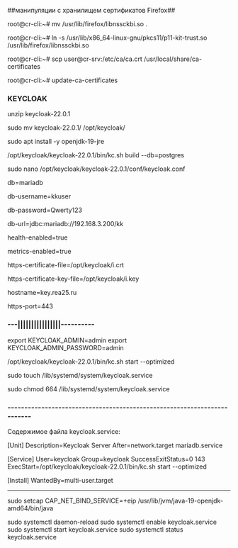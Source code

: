 ##манипуляции с хранилищем сертификатов Firefox##

root@cr-cli:~# mv /usr/lib/firefox/libnssckbi.so .

root@cr-cli:~# ln -s /usr/lib/x86_64-linux-gnu/pkcs11/p11-kit-trust.so /usr/lib/firefox/libnssckbi.so

root@cr-cli:~# scp user@cr-srv:/etc/ca/ca.crt /usr/local/share/ca-certificates

root@cr-cli:~# update-ca-certificates

### KEYCLOAK

unzip keycloak-22.0.1

sudo mv keycloak-22.0.1/ /opt/keycloak/

sudo apt install -y openjdk-19-jre

/opt/keycloak/keycloak-22.0.1/bin/kc.sh build --db=postgres

sudo nano /opt/keycloak/keycloak-22.0.1/conf/keycloak.conf

db=mariadb 

db-username=kkuser  

db-password=Qwerty123

db-url=jdbc:mariadb://192.168.3.200/kk      

health-enabled=true

metrics-enabled=true

https-certificate-file=/opt/keycloak/i.crt

https-certificate-key-file=/opt/keycloak/i.key

hostname=key.rea25.ru

https-port=443

### ---||||||||||||||||----------

export KEYCLOAK_ADMIN=admin
export KEYCLOAK_ADMIN_PASSWORD=admin

/opt/keycloak/keycloak-22.0.1/bin/kc.sh start --optimized

sudo touch /lib/systemd/system/keycloak.service

sudo chmod 664 /lib/systemd/system/keycloak.service

### ------------------------------------------------------------------------
Содержимое файла keycloak.service:

[Unit]
Description=Keycloak Server
After=network.target mariadb.service

[Service]
User=keycloak
Group=keycloak
SuccessExitStatus=0 143
ExecStart=/opt/keycloak/keycloak-22.0.1/bin/kc.sh start --optimized

[Install]
WantedBy=multi-user.target

----------------------------------------------------------------------

sudo setcap CAP_NET_BIND_SERVICE=+eip /usr/lib/jvm/java-19-openjdk-amd64/bin/java

sudo systemctl daemon-reload
sudo systemctl enable keycloak.service
sudo systemctl start keycloak.service
sudo systemctl status keycloak.service
